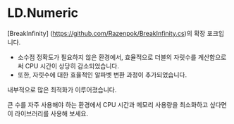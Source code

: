 # LD.Numeric

[BreakInfinity] (https://github.com/Razenpok/BreakInfinity.cs)의 확장 포크입니다.

- 소수점 정확도가 필요하지 않은 환경에서, 효율적으로 더블의 자릿수를 계산함으로써 CPU 시간이 상당히 감소되었습니다.
- 또한, 자릿수에 대한 효율적인 알파벳 변환 과정이 추가되었습니다.

내부적으로 많은 최적화가 이루어졌습니다.

큰 수를 자주 사용해야 하는 환경에서 CPU 시간과 메모리 사용량을 최소화하고 싶다면 이 라이브러리를 사용해 보세요.
